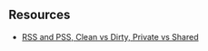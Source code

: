 

## Resources
- [RSS and PSS, Clean vs Dirty, Private vs Shared](https://gist.github.com/sameo/d49c50772d616ae00e96c9967e676976)